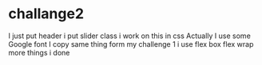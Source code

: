 # challange2
I just put header
i put slider class
i work on this in css
Actually I use some Google font
I copy same thing form my challenge 1
i use flex box
flex wrap
more things i done
